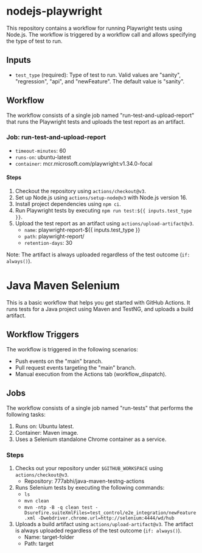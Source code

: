 # nodejs-playwright

This repository contains a workflow for running Playwright tests using Node.js. The workflow is triggered by a workflow call and allows specifying the type of test to run.

## Inputs

- `test_type` (required): Type of test to run. Valid values are "sanity", "regression", "api", and "newFeature". The default value is "sanity".

## Workflow

The workflow consists of a single job named "run-test-and-upload-report" that runs the Playwright tests and uploads the test report as an artifact.

### Job: run-test-and-upload-report

- `timeout-minutes`: 60
- `runs-on`: ubuntu-latest
- `container`: mcr.microsoft.com/playwright:v1.34.0-focal

#### Steps

1. Checkout the repository using `actions/checkout@v3`.
2. Set up Node.js using `actions/setup-node@v3` with Node.js version 16.
3. Install project dependencies using `npm ci`.
4. Run Playwright tests by executing `npm run test:${{ inputs.test_type }}`.
5. Upload the test report as an artifact using `actions/upload-artifact@v3`.
   - `name`: playwright-report-${{ inputs.test_type }}
   - `path`: playwright-report/
   - `retention-days`: 30

Note: The artifact is always uploaded regardless of the test outcome (`if: always()`).


# Java Maven Selenium

This is a basic workflow that helps you get started with GitHub Actions. It runs tests for a Java project using Maven and TestNG, and uploads a build artifact.

## Workflow Triggers

The workflow is triggered in the following scenarios:

- Push events on the "main" branch.
- Pull request events targeting the "main" branch.
- Manual execution from the Actions tab (workflow_dispatch).

## Jobs

The workflow consists of a single job named "run-tests" that performs the following tasks:

1. Runs on: Ubuntu latest.
2. Container: Maven image.
3. Uses a Selenium standalone Chrome container as a service.

### Steps

1. Checks out your repository under `$GITHUB_WORKSPACE` using `actions/checkout@v3`.
   - Repository: 777abhi/java-maven-testng-actions
2. Runs Selenium tests by executing the following commands:
   - `ls`
   - `mvn clean`
   - `mvn -ntp -B -q clean test -Dsurefire.suiteXmlFiles=test_control/e2e_integration/newFeature.xml -Dwebdriver.chrome.url=http://selenium:4444/wd/hub`
3. Uploads a build artifact using `actions/upload-artifact@v3`. The artifact is always uploaded regardless of the test outcome (`if: always()`).
   - Name: target-folder
   - Path: target
